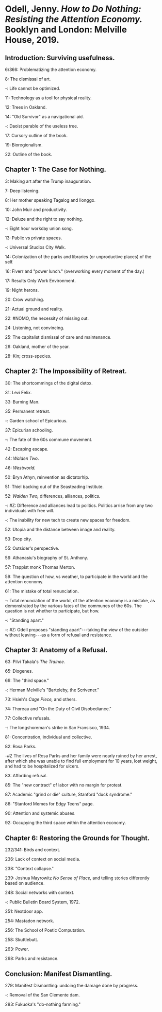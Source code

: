 # Odell, Jenny. _How to Do Nothing: Resisting the Attention Economy._ Booklyn and London: Melville House, 2019.  

## Introduction: Surviving usefulness.  

6/366: Problematizing the attention economy.  

8: The dismissal of art.  

-: Life cannot be optimized.  

11: Technology as a tool for physical reality.  

12: Trees in Oakland.

14: "Old Survivor" as a navigational aid.  

-: Daoist parable of the useless tree.  

17: Cursory outline of the book.   

19: Bioregionalism.  

22: Outline of the book.  

## Chapter 1: The Case for Nothing.  

3: Making art after the Trump inauguration.  

7: Deep listening.  

8: Her mother speaking Tagalog and Ilonggo.  

10: John Muir and productivity.  

12: Deluze and the right to say nothing.  

-: Eight hour workday union song.  

13: Public vs private spaces.  

-: Universal Studios City Walk.  

14: Colonization of the parks and libraries (or unproductive places) of the self.  

16: Fiverr and "power lunch." (overworking every moment of the day.)  

17: Results Only Work Environment.  

19: Night herons.  

20: Crow watching.  

21: Actual ground and reality.  

22: #NOMO, the necessity of missing out.  

24: Listening, not convincing.  

25: The capitalist dismissal of care and maintenance.  

26: Oakland, mother of the year.  

28: Kin; cross-species.  

## Chapter 2: The Impossibility of Retreat.  

30: The shortcommings of the digital detox.  

31: Levi Felix.  

33: Burning Man.  

35: Permanent retreat.  

-: Garden school of Epicurious.  

37: Epicurian schooling.  

-: The fate of the 60s commune movement.  

42: Escaping escape.  

44: _Walden Two_.  

46: _Westworld._  

50: Bryn Athyn, reinvention as dictatorhip.  

51: Thiel backing out of the Seasteading Institute.  

52: _Walden Two,_ differences, alliances, politics.  

-: #Z: Difference and alliances lead to politics. Politics arrise from any two individuals with free will.  

-: The inability for new tech to create new spaces for freedom.  

52: Utopia and the distance between image and reality.  

53: Drop city.  

55: Outsider's perspective.  

56: Athanasiu's biography of St. Anthony.  

57: Trappist monk Thomas Merton.  

59: The question of how, vs weather, to participate in the world and the attention economy.  

61: The mistake of total renunciation.  

-: Total renunciation of the world, of the attention economy is a mistake, as demonstrated by the various fates of the communes of the 60s. The question is not whether to participate, but how.  

-: "Standing apart."  

-: #Z: Odell proposes "standing apart"---taking the view of the outsider without leaving---as a form of refusal and resistance.  

## Chapter 3: Anatomy of a Refusal.  

63: Pilvi Takala's _The Trainee._  

65: Diogenes.  

69: The "third space."  

-: Herman Melville's "Barteleby, the Scrivener."  

73: Hsieh's _Cage Piece,_ and others.  

74: Thoreau and "On the Duty of Civil Disobediance."  

77: Collective refusals.  

-: The longshoreman's strike in San Fransisco, 1934.  

81: Concentration, individual and collective.  

82: Rosa Parks.  

-#Z The lives of Rosa Parks and her family were nearly ruined by her arrest, after which she was unable to find full employment for 10 years, lost weight, and had to be hospitalized for ulcers.  

83: Affording refusal.  

85: The "new contract" of labor with no margin for protest.  

87: Academic "grind or die" culture, Stanford "duck syndrome."  

88: "Stanford Memes for Edgy Teens" page.  

90: Attention and systemic abuses.  

92: Occupying the third space within the attention economy.  



## Chapter 6: Restoring the Grounds for Thought.  

232/341: Birds and context.  

236: Lack of context on social media.  

238: "Context collapse."  

239: Joshua Mayrowitz _No Sense of Place,_ and telling stories differently based on audience.  

248: Social networks with context.  

-: Public Bulletin Board System, 1972.  

251: Nextdoor app.  

254: Mastadon network.  

256: The School of Poetic Computation.  

258: Skuttlebutt.  

263: Power.  

268: Parks and resistance.  

## Conclusion: Manifest Dismantling.  

279: Manifest Dismantling: undoing the damage done by progress.  

-: Removal of the San Clemente dam.  

283: Fukuoka's "do-nothing farming."   

